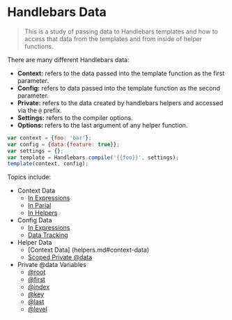 # Handlebars Data

>This is a study of passing data to Handlebars templates and how to access that data from the templates and from inside of helper functions.

There are many different Handlebars data:
- **Context:** refers to the data passed into the template function as the first parameter.
- **Config:** refers to data passed into the template function as the second parameter.
- **Private:** refers to the data created by handlebars helpers and accessed via the `@` prefix.
- **Settings:** refers to the compiler options.
- **Options:** refers to the last argument of any helper function.

```js
var context = {foo: 'bar'};
var config = {data:{feature: true}};
var settings = {};
var template = Handlebars.compile('{{foo}}', settings);
template(context, config);
```

Topics include:
- Context Data
  - [In Expressions](./context.md#context-data-in-expressions)
  - [In Parial](./context.md#context-data-in-partials)
  - [In Helpers](./context.md#context-data-in-helpers)
- Config Data
  - [In Expressions](./config.md#config-data-in-expressions)
  - [Data Tracking](./context-config.md#data-tracking)
- Helper Data
  - [Context Data] (helpers.md#context-data)
  - [Scoped Private @data](./helpers.md#scoped)
- Private @data Variables
  - [@root](http://handlebarsjs.com/reference.html#data-root)
  - [@first](http://handlebarsjs.com/reference.html#data-first)
  - [@index](http://handlebarsjs.com/reference.html#data-index)
  - [@key](http://handlebarsjs.com/reference.html#data-key)
  - [@last](http://handlebarsjs.com/reference.html#data-last)
  - [@level](http://handlebarsjs.com/reference.html#data-level)

